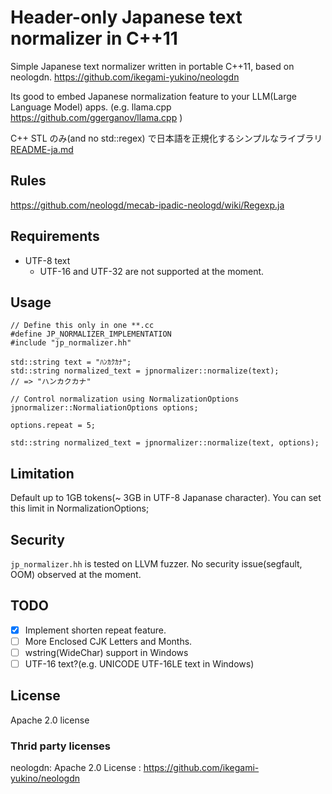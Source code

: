 # Header-only Japanese text normalizer in C++11

Simple Japanese text normalizer written in portable C++11, based on neologdn.
https://github.com/ikegami-yukino/neologdn

Its good to embed Japanese normalization feature to your LLM(Large Language Model) apps.
(e.g. llama.cpp https://github.com/ggerganov/llama.cpp )

C++ STL のみ(and no std::regex) で日本語を正規化するシンプルなライブラリ [README-ja.md](README-ja.md)

## Rules

https://github.com/neologd/mecab-ipadic-neologd/wiki/Regexp.ja

## Requirements

* UTF-8 text
  * UTF-16 and UTF-32 are not supported at the moment.

## Usage

```
// Define this only in one **.cc
#define JP_NORMALIZER_IMPLEMENTATION
#include "jp_normalizer.hh"

std::string text = "ﾊﾝｶｸｶﾅ";
std::string normalized_text = jpnormalizer::normalize(text);
// => "ハンカクカナ"

// Control normalization using NormalizationOptions
jpnormalizer::NormaliationOptions options;

options.repeat = 5;

std::string normalized_text = jpnormalizer::normalize(text, options);
```

## Limitation

Default up to 1GB tokens(~ 3GB in UTF-8 Japanase character).
You can set this limit in NormalizationOptions;

## Security

`jp_normalizer.hh` is tested on LLVM fuzzer.
No security issue(segfault, OOM) observed at the moment.

## TODO

* [x] Implement shorten repeat feature.
* [ ] More Enclosed CJK Letters and Months.
* [ ] wstring(WideChar) support in Windows
* [ ] UTF-16 text?(e.g. UNICODE UTF-16LE text in Windows)

## License

Apache 2.0 license

### Thrid party licenses

neologdn: Apache 2.0 License : https://github.com/ikegami-yukino/neologdn
